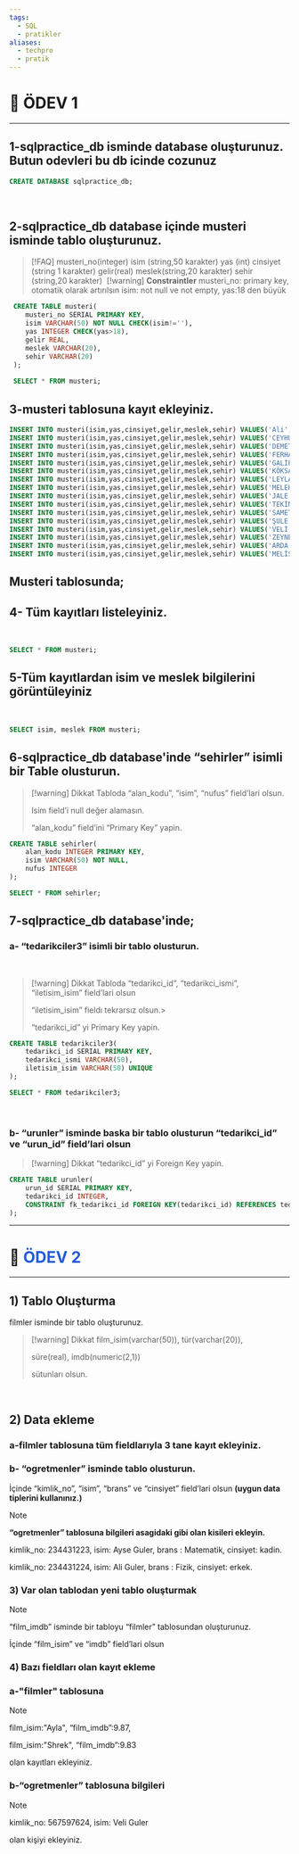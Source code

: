 ```yaml
---
tags:
  - SQL
  - pratikler
aliases:
  - techpro
  - pratik
---
```

# 📖 ÖDEV 1 
<hr>


## 1-sqlpractice_db isminde database oluşturunuz. Butun odevleri bu db icinde cozunuz

```sql
CREATE DATABASE sqlpractice_db;
```
​
## 2-sqlpractice_db database içinde musteri isminde tablo oluşturunuz.​

> [!FAQ]
>   musteri_no(integer) 
>   isim (string,50 karakter)
>   yas (int)
>   cinsiyet (string 1 karakter)
>   gelir(real)
>   meslek(string,20 karakter)
>   sehir (string,20 karakter)
​
> [!warning] **Constraintler**
> musteri_no: primary key, otomatik olarak artırılsın​
> isim: not null ve not empty,
> yas:18 den büyük

```sql
​ CREATE TABLE musteri(
	musteri_no SERIAL PRIMARY KEY,
	isim VARCHAR(50) NOT NULL CHECK(isim!=''),
	yas INTEGER CHECK(yas>18),
	gelir REAL,
	meslek VARCHAR(20),
	sehir VARCHAR(20)
 );
 
 SELECT * FROM musteri;
```

## 3-musteri tablosuna kayıt ekleyiniz.​

```sql
INSERT INTO musteri(isim,yas,cinsiyet,gelir,meslek,sehir) VALUES('Ali',     35,'E',  2500, 'MÜHENDİS',    'İSTANBUL');
INSERT INTO musteri(isim,yas,cinsiyet,gelir,meslek,sehir) VALUES('CEYHUN',  45, 'E', 2000, 'MÜHENDİS',    'ANKARA');
INSERT INTO musteri(isim,yas,cinsiyet,gelir,meslek,sehir) VALUES('DEMET',   30, 'K', 3000, 'ÖĞRETMEN',    'ANKARA');
INSERT INTO musteri(isim,yas,cinsiyet,gelir,meslek,sehir) VALUES('FERHAT',  40, 'E', 2500, 'MİMAR',       'İZMİR');
INSERT INTO musteri(isim,yas,cinsiyet,gelir,meslek,sehir) VALUES('GALİP',   55, 'E', 4000, 'ÖĞRETMEN',    'İSTANBUL');
INSERT INTO musteri(isim,yas,cinsiyet,gelir,meslek,sehir) VALUES('KÖKSAL',  25, 'E', 2000, 'AVUKAT',      'İZMİR');
INSERT INTO musteri(isim,yas,cinsiyet,gelir,meslek,sehir) VALUES('LEYLA',   60, 'K', 2500, 'MİMAR',       'İSTANBUL');
INSERT INTO musteri(isim,yas,cinsiyet,gelir,meslek,sehir) VALUES('MELEK',   30, 'K', 2500, 'ÖĞRETMEN',    'İSTANBUL');
INSERT INTO musteri(isim,yas,cinsiyet,gelir,meslek,sehir) VALUES('JALE',    40, 'K', 6000, 'İŞLETMECİ',   'ANKARA');
INSERT INTO musteri(isim,yas,cinsiyet,gelir,meslek,sehir) VALUES('TEKİN',   45, 'E', 2000, 'AVUKAT',      'ANKARA');
INSERT INTO musteri(isim,yas,cinsiyet,gelir,meslek,sehir) VALUES('SAMET',   20, 'E', 3000, 'MİMAR',       'İSTANBUL');
INSERT INTO musteri(isim,yas,cinsiyet,gelir,meslek,sehir) VALUES('ŞULE',    20, 'K', 4500, 'ÖĞRETMEN',    'İSTANBUL');
INSERT INTO musteri(isim,yas,cinsiyet,gelir,meslek,sehir) VALUES('VELİ',    40, 'E', 2500, 'ÖĞRETMEN',    'İZMİR');
INSERT INTO musteri(isim,yas,cinsiyet,gelir,meslek,sehir) VALUES('ZEYNEP',  50, 'K', 3500, 'TESİSATÇI',   'İZMİR');
INSERT INTO musteri(isim,yas,cinsiyet,gelir,meslek,sehir) VALUES('ARDA',    55, 'E', 2000, 'KUAFÖR',      'İZMİR');
INSERT INTO musteri(isim,yas,cinsiyet,gelir,meslek,sehir) VALUES('MELİS',   30, 'K', 3000, 'KUAFÖR',      'ANKARA');
```


## ​**Musteri tablosunda;**
## 4- Tüm kayıtları listeleyiniz.
​
```sql
SELECT * FROM musteri;
```
## 5-Tüm kayıtlardan isim ve meslek bilgilerini görüntüleyiniz
​
```sql
SELECT isim, meslek FROM musteri;
```

## 6-sqlpractice_db database'inde “sehirler” isimli bir Table olusturun. ​

> [!warning] Dikkat
> Tabloda “alan_kodu”, “isim”, “nufus”  field’lari olsun.​
> 
> Isim field’i null değer alamasın.​
> 
> “alan_kodu” field’ini “Primary Key” yapin.


``` sql
CREATE TABLE sehirler(
	alan_kodu INTEGER PRIMARY KEY,
	isim VARCHAR(50) NOT NULL,
	nufus INTEGER
); 

SELECT * FROM sehirler;
```

## 7-sqlpractice_db database'inde;​
### a- “tedarikciler3” isimli bir tablo olusturun.
​

> [!warning] Dikkat
> Tabloda “tedarikci_id”, “tedarikci_ismi”,  “iletisim_isim” field’lari olsun ​
> 
> “iletisim_isim”  fieldı tekrarsız olsun.> ​
> 
> “tedarikci_id” yi Primary Key yapin.
> 

```sql
CREATE TABLE tedarikciler3(
	tedarikci_id SERIAL PRIMARY KEY,
	tedarikci_ismi VARCHAR(50),
	iletisim_isim VARCHAR(50) UNIQUE
);

SELECT * FROM tedarikciler3;
```
​
### b- “urunler” isminde baska bir tablo olusturun “tedarikci_id” ve “urun_id” field’lari olsun​

> [!warning] Dikkat
> “tedarikci_id” yi Foreign Key yapin.


```sql
CREATE TABLE urunler(
	urun_id SERIAL PRIMARY KEY,
	tedarikci_id INTEGER,
	CONSTRAINT fk_tedarikci_id FOREIGN KEY(tedarikci_id) REFERENCES tedarikciler3(tedarikci_id)
);
```

---
# 📖 <font color="#245bdb">ÖDEV 2 </font>
<hr>


## 1) Tablo Oluşturma

​filmler isminde bir tablo oluşturunuz.

> [!warning] Dikkat
> film_isim(varchar(50)), tür(varchar(20)), 
> 
> süre(real), imdb(numeric(2,1)) 
> 
> sütunları olsun. 



​
## 2)  Data ekleme

### a-filmler tablosuna tüm fieldlarıyla 3 tane kayıt ekleyiniz.



### b- “ogretmenler” isminde tablo olusturun.

İçinde “kimlik_no”, “isim”, “brans” ve “cinsiyet” field’lari olsun
**(uygun data tiplerini kullanınız.)**

> [!NOTE]
> **“ogretmenler” tablosuna bilgileri asagidaki gibi olan kisileri ekleyin.**
> 
> kimlik_no: 234431223, isim: Ayse Guler, brans : Matematik, cinsiyet: kadin.
> 
> kimlik_no: 234431224, isim: Ali Guler, brans : Fizik, cinsiyet: erkek.
> 

### ​3) Var olan tablodan yeni tablo oluşturmak 

> [!NOTE]
>  “film_imdb” isminde bir tabloyu  “filmler” tablosundan oluşturunuz.
> 
> İçinde “film_isim” ve “imdb” field’lari olsun
### 4) Bazı fieldları olan kayıt ekleme

### a-"filmler" tablosuna 

> [!NOTE]
> film_isim:"Ayla", “film_imdb”:9.87,
> 
> film_isim:"Shrek", “film_imdb”:9.83
> 
> olan kayıtları ekleyiniz.
### b-“ogretmenler” tablosuna bilgileri 

> [!NOTE]
> kimlik_no: 567597624, isim: Veli Guler
> 
> olan kişiyi ekleyiniz.

